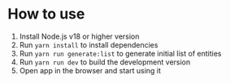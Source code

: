 # How to use

1. Install Node.js v18 or higher version
2. Run `yarn install` to install dependencies
3. Run `yarn run generate:list` to generate initial list of entities
4. Run `yarn run dev` to build the development version
5. Open app in the browser and start using it